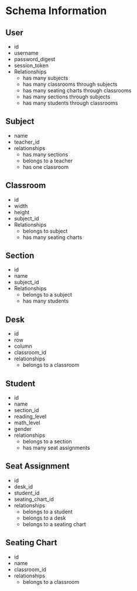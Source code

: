 # Schema Information
## User
* id
* username
* password_digest
* session_token
* Relationships
    * has many subjects
    * has many classrooms through subjects
    * has many seating charts through classrooms
    * has many sections through subjects
    * has many students through classrooms

## Subject
* name
* teacher_id
* relationships
    * has many sections
    * belongs to a teacher
    * has one classroom

## Classroom
* id
* width
* height
* subject_id
* Relationships
	* belongs to subject
	* has many seating charts

## Section
* id
* name
* subject_id
* Relationships
	* belongs to a subject
	* has many students

## Desk
* id
* row
* column
* classroom_id
* relationships
	* belongs to a classroom

## Student
* id
* name
* section_id
* reading_level
* math_level
* gender
* relationships
	* belongs to a section
	* has many seat assignments

## Seat Assignment
* id
* desk_id
* student_id
* seating_chart_id
* relationships
	* belongs to a student
	* belongs to a desk
	* belongs to a seating chart

## Seating Chart
* id
* name
* classroom_id
* relationships
	* belongs to a classroom


